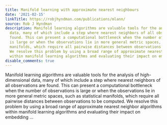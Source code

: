```yaml
---
title: Manifold learning with approximate nearest neighbours
date: '2021-02-15'
linkTitle: https://robjhyndman.com/publications/mlann/
source: Rob J Hyndman
description: Manifold learning algorithms are valuable tools for the analysis of high-dimensional
  data, many of which include a step where nearest neighbors of all observations are
  found. This can present a computational bottleneck when the number of observations
  is large or when the observations lie in more general metric spaces, such as statistical
  manifolds, which require all pairwise distances between observations to be computed.
  We resolve this problem by using a broad range of approximate nearest neighbor algorithms
  within manifold learning algorithms and evaluating their impact on embedding ...
disable_comments: true
---
```

Manifold learning algorithms are valuable tools for the analysis of high-dimensional data, many of which include a step where nearest neighbors of all observations are found. This can present a computational bottleneck when the number of observations is large or when the observations lie in more general metric spaces, such as statistical manifolds, which require all pairwise distances between observations to be computed. We resolve this problem by using a broad range of approximate nearest neighbor algorithms within manifold learning algorithms and evaluating their impact on embedding ...
